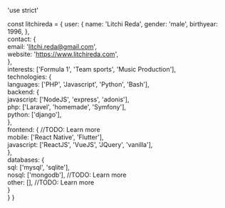 'use strict'

const litchireda = {
  user: {
    name: 'Litchi Reda',
    gender: 'male',
    birthyear: 1996,
  },  
  contact: {  
    email: 'litchi.reda@gmail.com',    
    website: 'https://www.litchireda.com',    
  },  
  interests: ['Formula 1', 'Team sports', 'Music Production'],  
  technologies: {  
    languages: ['PHP', 'Javascript', 'Python', 'Bash'],    
    backend: {    
      javascript: ['NodeJS', 'express', 'adonis'],      
      php: ['Laravel',  'homemade', 'Symfony'],      
      python: ['django'],      
    },    
    frontend: { //TODO: Learn more    
      mobile: ['React Native', 'Flutter'],      
      javascript: ['ReactJS', 'VueJS', 'JQuery', 'vanilla'],       
    },    
    databases: {    
      sql: ['mysql', 'sqlite'],      
      nosql: ['mongodb'], //TODO: Learn more      
      other: [], //TODO: Learn more      
    }    
  }
}

